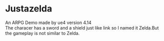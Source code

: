 # Justazelda
An ARPG Demo made by ue4 version 4.14  
The characer has a sword and a shield just like link so I named it Zelda.But the gameplay is not similar to Zelda.
